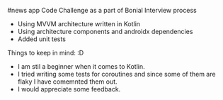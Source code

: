 #news app
Code Challenge as a part of Bonial Interview process


* Using MVVM architecture written in Kotlin
* Using architecture components and androidx dependencies 
* Added unit tests 

Things to keep in mind: :D 
* I am stil a beginner when it comes to Kotlin.
* I tried writing some tests for coroutines and since some of them are flaky I have comemnted them out. 
* I would appreciate some feedback. 
